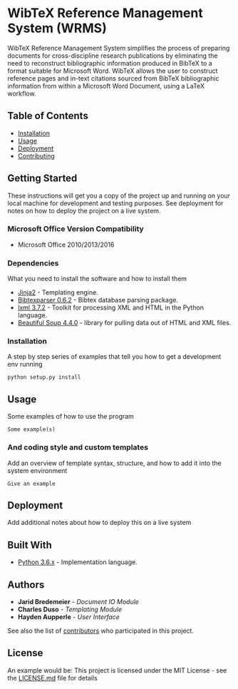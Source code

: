 # WibTeX Reference Management System (WRMS)
WibTeX Reference Management System simplifies the process of preparing documents for cross-discipline research publications by eliminating the need to reconstruct bibliographic information produced in BibTeX to a format suitable for Microsoft Word. WibTeX allows the user to construct reference pages and in-text citations sourced from BibTeX bibliographic information from within a Microsoft Word Document, using a LaTeX workflow.

## Table of Contents
- [Installation](#installation)
- [Usage](#usage)
- [Deployment](#deployment)
- [Contributing](#contributing)

## Getting Started
These instructions will get you a copy of the project up and running on your local machine for development and testing purposes. See deployment for notes on how to deploy the project on a live system.

### Microsoft Office Version Compatibility
* Microsoft Office 2010/2013/2016

### Dependencies
What you need to install the software and how to install them
* [Jinja2](http://jinja.pocoo.org/docs/2.9/) - Templating engine.
* [Bibtexparser 0.6.2](https://pypi.python.org/pypi/bibtexparser) - Bibtex database parsing package.
* [lxml 3.7.2](http://lxml.de/) - Toolkit for processing XML and HTML in the Python language.
* [Beautiful Soup 4.4.0](https://www.crummy.com/software/BeautifulSoup/bs4/doc/) - library for pulling data out of HTML and XML files.

### Installation
A step by step series of examples that tell you how to get a development env running

```
python setup.py install
```

## Usage
Some examples of how to use the program
```
Some example(s)
```

### And coding style and custom templates
Add an overview of template syntax, structure, and how to add it into the system environment 
```
Give an example
```

## Deployment
Add additional notes about how to deploy this on a live system

## Built With
* [Python 3.6.x](https://www.python.org/) - Implementation language.

## Authors
* **Jarid Bredemeier** - *Document IO Module*
* **Charles Duso** - *Templating Module*
* **Hayden Aupperle** - *User Interface*

See also the list of [contributors](https://github.com/jbredeme/Wibtex/graphs/contributors) who participated in this project.

## License
An example would be: This project is licensed under the MIT License - see the [LICENSE.md](LICENSE.md) file for details
